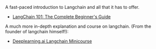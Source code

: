 A fast-paced introduction to Langchain and all that it has to offer.

- [LangChain 101: The Complete Beginner's Guide](https://www.youtube.com/@edrickdch)

A much more in-depth explanation and course on langchain. (From the founder of langchain himself!): 

- [Deeplearning.ai Langchain Minicourse](https://learn.deeplearning.ai/langchain)